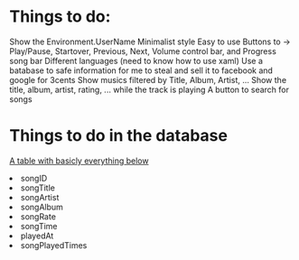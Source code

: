 <h1>Things to do:</h1>

Show the Environment.UserName
Minimalist style
Easy to use
Buttons to -> Play/Pause, Startover, Previous, Next, Volume control bar, and Progress song bar
Different languages (need to know how to use xaml)
Use a batabase to safe information for me to steal and sell it to facebook and google for 3cents
Show musics filtered by Title, Album, Artist, ...
Show the title, album, artist, rating, ... while the track is playing
A button to search for songs


<h1>Things to do in the database</h1>

<u>A table with basicly everything below</u>

<table name="playHistory"> <!-- or songHistory smt like dat-->
    <li>
        songID
    </li>
    <li>
        songTitle
    </li>
    <li>
        songArtist
    </li>
    <li>
        songAlbum
    </li>
    <li>
        songRate
    </li>
    <li>
        songTime <!-- maybe in seconds idk -->
    </li>
    <li>
        playedAt <!-- system time when the song was played -->
    </li>
    <li>
        songPlayedTimes
    </li>
</table>
